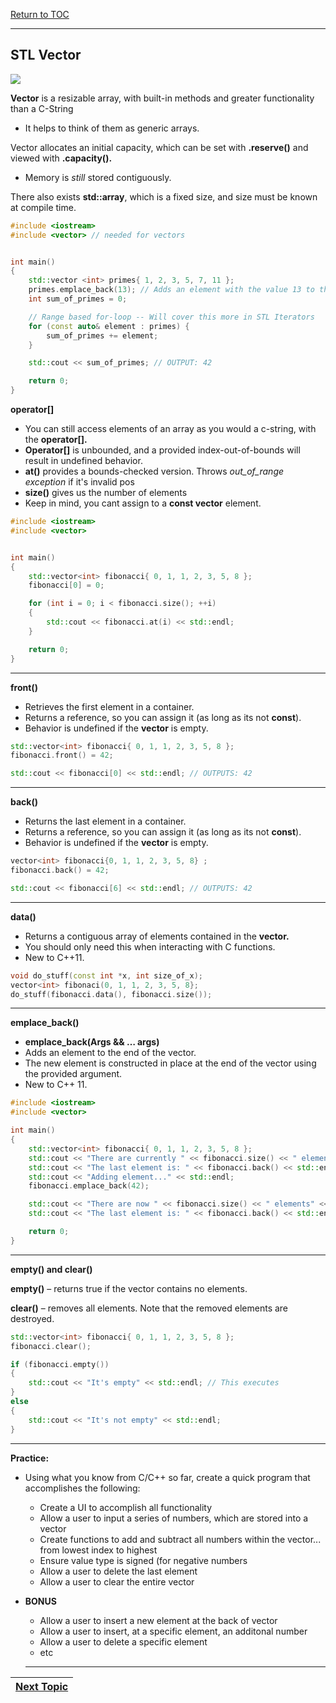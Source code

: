 <a href="https://github.com/CyberTrainingUSAF/10-Archive/blob/master/IQT-CPP_Programming/00-Table-of-Contents.md" > Return to TOC </a>

---

## STL Vector

![](/assets/matrixcpp.jpg)

**Vector** is a resizable array, with built-in methods and greater functionality than a C-String

* It helps to think of them as generic arrays.

Vector allocates an initial capacity, which can be set with **.reserve\(\)** and viewed with **.capacity\(\).**

* Memory is *still* stored contiguously.

There also exists **std::array**, which is a fixed size, and size must be known at compile time.

```cpp
#include <iostream>
#include <vector> // needed for vectors


int main()
{
    std::vector <int> primes{ 1, 2, 3, 5, 7, 11 };
    primes.emplace_back(13); // Adds an element with the value 13 to the end of the vector
    int sum_of_primes = 0;

    // Range based for-loop -- Will cover this more in STL Iterators
    for (const auto& element : primes) {
        sum_of_primes += element;
    }

    std::cout << sum_of_primes; // OUTPUT: 42

    return 0;
}
```

**operator\[\]**

* You can still access elements of an array as you would a c-string, with the **operator\[\].**
* **Operator\[\]** is unbounded, and a provided index-out-of-bounds will result in undefined behavior.
* **at\(\)** provides a bounds-checked version. Throws _out\_of\_range exception_ if it's invalid pos
* **size\(\)** gives us the number of elements 
* Keep in mind, you cant assign to a **const vector** element.

```cpp
#include <iostream>
#include <vector>


int main()
{
    std::vector<int> fibonacci{ 0, 1, 1, 2, 3, 5, 8 };
    fibonacci[0] = 0;

    for (int i = 0; i < fibonacci.size(); ++i)
    {
        std::cout << fibonacci.at(i) << std::endl;
    }

    return 0;
}
```

---

**front\(\)**

* Retrieves the first element in a container.
* Returns a reference, so you can assign it \(as long as its not **const**\).
* Behavior is undefined if the **vector** is empty.

```cpp
std::vector<int> fibonacci{ 0, 1, 1, 2, 3, 5, 8 };
fibonacci.front() = 42;

std::cout << fibonacci[0] << std::endl; // OUTPUTS: 42
```

---

**back\(\)**

* Returns the last element in a container.
* Returns a reference, so you can assign it \(as long as its not **const**\).
* Behavior is undefined if the **vector** is empty.

```cpp
vector<int> fibonacci{0, 1, 1, 2, 3, 5, 8} ;
fibonacci.back() = 42;

std::cout << fibonacci[6] << std::endl; // OUTPUTS: 42
```

---

**data\(\)**

* Returns a contiguous array of elements contained in the **vector.**
* You should only need this when interacting with C functions.
* New to C++11.

```cpp
void do_stuff(const int *x, int size_of_x);
vector<int> fibonaci(0, 1, 1, 2, 3, 5, 8};
do_stuff(fibonacci.data(), fibonacci.size());
```

---

**emplace\_back\(\)**

* **emplace\_back\(Args &&  … args\)**
* Adds an element to the end of the vector.
* The new element is constructed in place at the end of the vector using the provided argument.
* New to C++ 11.

```cpp
#include <iostream>
#include <vector>

int main()
{
    std::vector<int> fibonacci{ 0, 1, 1, 2, 3, 5, 8 };
    std::cout << "There are currently " << fibonacci.size() << " elements." << std::endl;
    std::cout << "The last element is: " << fibonacci.back() << std::endl;
    std::cout << "Adding element..." << std::endl;
    fibonacci.emplace_back(42);

    std::cout << "There are now " << fibonacci.size() << " elements" << std::endl;
    std::cout << "The last element is: " << fibonacci.back() << std::endl;

    return 0;
}
```

---

**empty\(\) and clear\(\)**

**empty\(\)** – returns true if the vector contains no elements.

**clear\(\)** – removes all elements. Note that the removed elements are destroyed.

```cpp
std::vector<int> fibonacci{ 0, 1, 1, 2, 3, 5, 8 };
fibonacci.clear();

if (fibonacci.empty())
{
    std::cout << "It's empty" << std::endl; // This executes
}
else
{
    std::cout << "It's not empty" << std::endl;
}
```

---

**Practice:** 

* Using what you know from C/C++ so far, create a quick program that accomplishes the following:
  * Create a UI to accomplish all functionality
  * Allow a user to input a series of numbers, which are stored into a vector
  * Create functions to add and subtract all numbers within the vector... from lowest index to highest
  * Ensure value type is signed (for negative numbers
  * Allow a user to delete the last element
  * Allow a user to clear the entire vector

* **BONUS**
  * Allow a user to insert a new element at the back of vector
  * Allow a user to insert, at a specific element, an additonal number
  * Allow a user to delete a specific element
  * etc
  
  ---
  
 |[Next Topic](/ch02_Cpp_STL/2.05_stl-maps.md)|
 |---|

